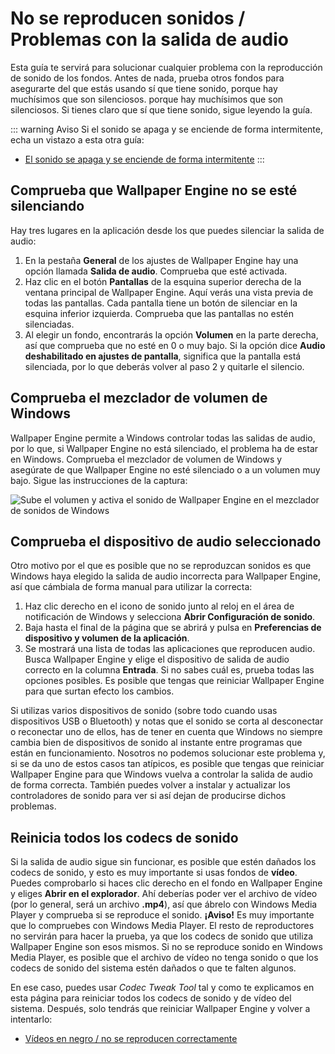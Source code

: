 # No se reproducen sonidos / Problemas con la salida de audio
Esta guía te servirá para solucionar cualquier problema con la reproducción de sonido de los fondos. Antes de nada, prueba otros fondos para asegurarte del que estás usando sí que tiene sonido, porque hay muchísimos que son silenciosos. porque hay muchísimos que son silenciosos. Si tienes claro que sí que tiene sonido, sigue leyendo la guía.

::: warning
Aviso Si el sonido se apaga y se enciende de forma intermitente, echa un vistazo a esta otra guía:

* [El sonido se apaga y se enciende de forma intermitente](/audio/intermittent)
:::

## Comprueba que Wallpaper Engine no se esté silenciando
Hay tres lugares en la aplicación desde los que puedes silenciar la salida de audio:

1. En la pestaña **General** de los ajustes de Wallpaper Engine hay una opción llamada **Salida de audio**. Comprueba que esté activada.
2. Haz clic en el botón **Pantallas** de la esquina superior derecha de la ventana principal de Wallpaper Engine. Aquí verás una vista previa de todas las pantallas. Cada pantalla tiene un botón de silenciar en la esquina inferior izquierda. Comprueba que las pantallas no estén silenciadas.
3. Al elegir un fondo, encontrarás la opción **Volumen** en la parte derecha, así que comprueba que no esté en 0 o muy bajo. Si la opción dice **Audio deshabilitado en ajustes de pantalla**, significa que la pantalla está silenciada, por lo que deberás volver al paso 2 y quitarle el silencio.

## Comprueba el mezclador de volumen de Windows
Wallpaper Engine permite a Windows controlar todas las salidas de audio, por lo que, si Wallpaper Engine no está silenciado, el problema ha de estar en Windows. Comprueba el mezclador de volumen de Windows y asegúrate de que Wallpaper Engine no esté silenciado o a un volumen muy bajo. Sigue las instrucciones de la captura:

![Sube el volumen y activa el sonido de Wallpaper Engine en el mezclador de sonidos de Windows](./audiomixer.png)

## Comprueba el dispositivo de audio seleccionado
Otro motivo por el que es posible que no se reproduzcan sonidos es que Windows haya elegido la salida de audio incorrecta para Wallpaper Engine, así que cámbiala de forma manual para utilizar la correcta:

1. Haz clic derecho en el icono de sonido junto al reloj en el área de notificación de Windows y selecciona **Abrir Configuración de sonido**.
2. Baja hasta el final de la página que se abrirá y pulsa en **Preferencias de dispositivo y volumen de la aplicación**.
3. Se mostrará una lista de todas las aplicaciones que reproducen audio. Busca Wallpaper Engine y elige el dispositivo de salida de audio correcto en la columna **Entrada**. Si no sabes cuál es, prueba todas las opciones posibles. Es posible que tengas que reiniciar Wallpaper Engine para que surtan efecto los cambios.

Si utilizas varios dispositivos de sonido (sobre todo cuando usas dispositivos USB o Bluetooth) y notas que el sonido se corta al desconectar o reconectar uno de ellos, has de tener en cuenta que Windows no siempre cambia bien de dispositivos de sonido al instante entre programas que están en funcionamiento. Nosotros no podemos solucionar este problema y, si se da uno de estos casos tan atípicos, es posible que tengas que reiniciar Wallpaper Engine para que Windows vuelva a controlar la salida de audio de forma correcta. También puedes volver a instalar y actualizar los controladores de sonido para ver si así dejan de producirse dichos problemas.

## Reinicia todos los codecs de sonido

Si la salida de audio sigue sin funcionar, es posible que estén dañados los codecs de sonido, y esto es muy importante si usas fondos de **vídeo**. Puedes comprobarlo si haces clic derecho en el fondo en Wallpaper Engine y eliges **Abrir en el explorador**. Ahí deberías poder ver el archivo de vídeo (por lo general, será un archivo **.mp4**), así que ábrelo con Windows Media Player y comprueba si se reproduce el sonido. **¡Aviso!** Es muy importante que lo compruebes con Windows Media Player. El resto de reproductores no servirán para hacer la prueba, ya que los codecs de sonido que utiliza Wallpaper Engine son esos mismos. Si no se reproduce sonido en Windows Media Player, es posible que el archivo de vídeo no tenga sonido o que los codecs de sonido del sistema estén dañados o que te falten algunos.

En ese caso, puedes usar *Codec Tweak Tool* tal y como te explicamos en esta página para reiniciar todos los codecs de sonido y de vídeo del sistema. Después, solo tendrás que reiniciar Wallpaper Engine y volver a intentarlo:

* [Vídeos en negro / no se reproducen correctamente](/noshow/notplaying.html#codec-tweak-tool)

